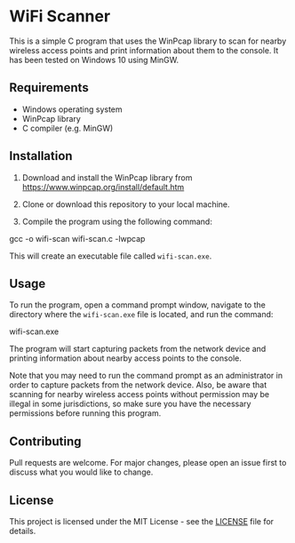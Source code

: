 # WiFi Scanner

This is a simple C program that uses the WinPcap library to scan for nearby wireless access points and print information about them to the console. It has been tested on Windows 10 using MinGW.

## Requirements

- Windows operating system
- WinPcap library
- C compiler (e.g. MinGW)

## Installation

1. Download and install the WinPcap library from https://www.winpcap.org/install/default.htm

2. Clone or download this repository to your local machine.

3. Compile the program using the following command:

gcc -o wifi-scan wifi-scan.c -lwpcap

This will create an executable file called `wifi-scan.exe`.

## Usage

To run the program, open a command prompt window, navigate to the directory where the `wifi-scan.exe` file is located, and run the command:

wifi-scan.exe


The program will start capturing packets from the network device and printing information about nearby access points to the console.

Note that you may need to run the command prompt as an administrator in order to capture packets from the network device. Also, be aware that scanning for nearby wireless access points without permission may be illegal in some jurisdictions, so make sure you have the necessary permissions before running this program.

## Contributing

Pull requests are welcome. For major changes, please open an issue first to discuss what you would like to change.

## License

This project is licensed under the MIT License - see the [LICENSE](LICENSE) file for details.
